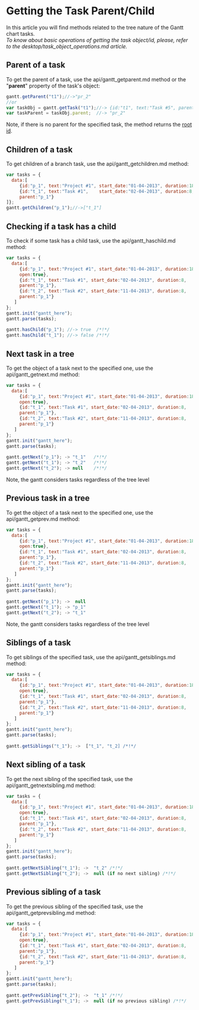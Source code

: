 Getting the Task Parent/Child
============================================
In this article you will find methods related to the tree nature of the Gantt chart tasks.<br> *To know about basic operations of getting the task object/id, please, refer to the desktop/task_object_operations.md article.*

Parent of a task
---------------------------------------
To get the parent of a task, use the api/gantt_getparent.md method or the "**parent**" property of the task's object:

~~~js
gantt.getParent("t1");//->"pr_2"
//or
var taskObj = gantt.getTask("t1");//-> {id:"t1", text:"Task #5", parent:"pr_2", ...}
var taskParent = taskObj.parent;  //-> "pr_2"
~~~
Note, if there is no parent for the specified task, the method returns the [root id](api/gantt_root_id_config.md).



Children of a task
--------------------------
To get children of a branch task, use the api/gantt_getchildren.md method:

~~~js
var tasks = {
  data:[
     {id:"p_1", text:"Project #1", start_date:"01-04-2013", duration:18},
     {id:"t_1", text:"Task #1",    start_date:"02-04-2013", duration:8,
     parent:"p_1"}
]};
gantt.getChildren("p_1");//->["t_1"]
~~~



Checking if a task has a child
----------------------------------------
To check if some task has a child task, use the api/gantt_haschild.md method:

~~~js
var tasks = {
  data:[
     {id:"p_1", text:"Project #1", start_date:"01-04-2013", duration:18, 
     open:true},
     {id:"t_1", text:"Task #1", start_date:"02-04-2013", duration:8,
     parent:"p_1"},
     {id:"t_2", text:"Task #2", start_date:"11-04-2013", duration:8,
     parent:"p_1"}
   ]
};
gantt.init("gantt_here");
gantt.parse(tasks);
 
gantt.hasChild("p_1"); //-> true  /*!*/
gantt.hasChild("t_1"); //-> false /*!*/
~~~

Next task in a tree
--------------------------------------
To get the object of a task next to the specified one, use the api/gantt_getnext.md method:

~~~js
var tasks = {
  data:[
     {id:"p_1", text:"Project #1", start_date:"01-04-2013", duration:18, 
     open:true},
     {id:"t_1", text:"Task #1", start_date:"02-04-2013", duration:8,
     parent:"p_1"},
     {id:"t_2", text:"Task #2", start_date:"11-04-2013", duration:8,
     parent:"p_1"}
   ]
};
gantt.init("gantt_here");
gantt.parse(tasks);
 
gantt.getNext("p_1"); -> "t_1"   /*!*/
gantt.getNext("t_1"); -> "t_2"   /*!*/
gantt.getNext("t_2"); -> null    /*!*/
~~~

Note, the gantt considers tasks regardless of the tree level


Previous task in a tree
--------------------------------------
To get the object of a task next to the specified one, use the api/gantt_getprev.md method:

~~~js
var tasks = {
  data:[
     {id:"p_1", text:"Project #1", start_date:"01-04-2013", duration:18, 
     open:true},
     {id:"t_1", text:"Task #1", start_date:"02-04-2013", duration:8,
     parent:"p_1"},
     {id:"t_2", text:"Task #2", start_date:"11-04-2013", duration:8,
     parent:"p_1"}
   ]
};
gantt.init("gantt_here");
gantt.parse(tasks);
 
gantt.getNext("p_1"); ->  null 
gantt.getNext("t_1"); -> "p_1" 
gantt.getNext("t_2"); -> "t_1"
~~~

Note, the gantt considers tasks regardless of the tree level


Siblings of a task
---------------------------------------
To get siblings of the specified task, use the  api/gantt_getsiblings.md method:

~~~js
var tasks = {
  data:[
     {id:"p_1", text:"Project #1", start_date:"01-04-2013", duration:18, 
     open:true},
     {id:"t_1", text:"Task #1", start_date:"02-04-2013", duration:8,
     parent:"p_1"},
     {id:"t_2", text:"Task #2", start_date:"11-04-2013", duration:8,
     parent:"p_1"}
   ]
};
gantt.init("gantt_here");
gantt.parse(tasks);
 
gantt.getSiblings("t_1"); ->  ["t_1", "t_2] /*!*/
~~~


Next sibling of a task
---------------------------------------
To get the next sibling of the specified task, use the  api/gantt_getnextsibling.md method:

~~~js
var tasks = {
  data:[
     {id:"p_1", text:"Project #1", start_date:"01-04-2013", duration:18, 
     open:true},
     {id:"t_1", text:"Task #1", start_date:"02-04-2013", duration:8,
     parent:"p_1"},
     {id:"t_2", text:"Task #2", start_date:"11-04-2013", duration:8,
     parent:"p_1"}
   ]
};
gantt.init("gantt_here");
gantt.parse(tasks);
 
gantt.getNextSibling("t_1"); ->  "t_2" /*!*/
gantt.getNextSibling("t_2"); ->  null (if no next sibling) /*!*/
~~~


Previous sibling of a task
---------------------------------------
To get the previous sibling of the specified task, use the  api/gantt_getprevsibling.md method:

~~~js
var tasks = {
  data:[
     {id:"p_1", text:"Project #1", start_date:"01-04-2013", duration:18, 
     open:true},
     {id:"t_1", text:"Task #1", start_date:"02-04-2013", duration:8,
     parent:"p_1"},
     {id:"t_2", text:"Task #2", start_date:"11-04-2013", duration:8,
     parent:"p_1"}
   ]
};
gantt.init("gantt_here");
gantt.parse(tasks);
 
gantt.getPrevSibling("t_2"); ->  "t_1" /*!*/
gantt.getPrevSibling("t_1"); ->  null (if no previous sibling) /*!*/
~~~




